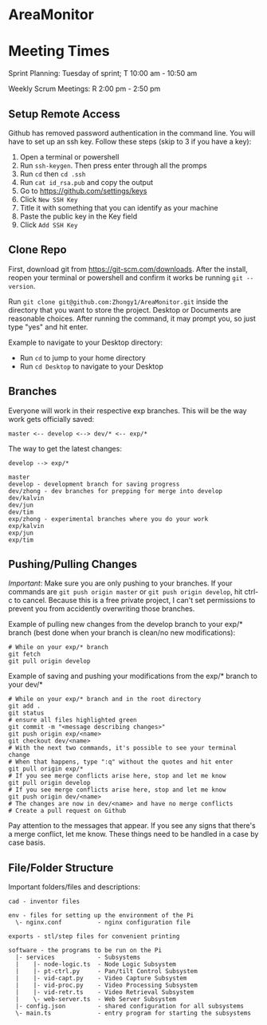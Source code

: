 # AreaMonitor

# Meeting Times
Sprint Planning: Tuesday of sprint; T 10:00 am - 10:50 am

Weekly Scrum Meetings: R 2:00 pm - 2:50 pm

## Setup Remote Access
Github has removed password authentication in the command line. You will have to set up an ssh key. Follow these steps (skip to 3 if you have a key):
1. Open a terminal or powershell
2. Run `ssh-keygen`. Then press enter through all the promps
3. Run `cd` then `cd .ssh`
4. Run `cat id_rsa.pub` and copy the output
5. Go to https://github.com/settings/keys
6. Click `New SSH Key`
7. Title it with something that you can identify as your machine
8. Paste the public key in the Key field
9. Click `Add SSH Key`

## Clone Repo
First, download git from https://git-scm.com/downloads. After the install, reopen your terminal or powershell and confirm it works be running `git --version`.

Run `git clone git@github.com:Zhongy1/AreaMonitor.git` inside the directory that you want to store the project. Desktop or Documents are reasonable choices. After running the command, it may prompt you, so just type "yes" and hit enter.

Example to navigate to your Desktop directory:
- Run `cd` to jump to your home directory
- Run `cd Desktop` to navigate to your Desktop

## Branches
Everyone will work in their respective exp branches. This will be the way work gets officially saved: 
```
master <-- develop <--> dev/* <-- exp/*
```
The way to get the latest changes:
```
develop --> exp/*
```
```
master
develop - development branch for saving progress
dev/zhong - dev branches for prepping for merge into develop
dev/kalvin
dev/jun
dev/tim
exp/zhong - experimental branches where you do your work
exp/kalvin
exp/jun
exp/tim
```

## Pushing/Pulling Changes
*Important*: Make sure you are only pushing to your branches. If your commands are `git push origin master` or `git push origin develop`, hit ctrl-c to cancel. Because this is a free private project, I can't set permissions to prevent you from accidently overwriting those branches.

Example of pulling new changes from the develop branch to your exp/* branch (best done when your branch is clean/no new modifications):
```
# While on your exp/* branch
git fetch
git pull origin develop
```
Example of saving and pushing your modifications from the exp/* branch to your dev/*
```
# While on your exp/* branch and in the root directory
git add .
git status
# ensure all files highlighted green
git commit -m "<message describing changes>"
git push origin exp/<name>
git checkout dev/<name>
# With the next two commands, it's possible to see your terminal change
# When that happens, type ":q" without the quotes and hit enter
git pull origin exp/*
# If you see merge conflicts arise here, stop and let me know
git pull origin develop
# If you see merge conflicts arise here, stop and let me know
git push origin dev/<name>
# The changes are now in dev/<name> and have no merge conflicts
# Create a pull request on Github
```
Pay attention to the messages that appear. If you see any signs that there's a merge conflict, let me know. These things need to be handled in a case by case basis.


## File/Folder Structure
Important folders/files and descriptions:
```
cad - inventor files 

env - files for setting up the environment of the Pi
  \- nginx.conf          - nginx configuration file

exports - stl/step files for convenient printing

software - the programs to be run on the Pi
  |- services            - Subsystems
  |    |- node-logic.ts  - Node Logic Subsystem
  |    |- pt-ctrl.py     - Pan/tilt Control Subsystem 
  |    |- vid-capt.py    - Video Capture Subsystem
  |    |- vid-proc.py    - Video Processing Subsystem
  |    |- vid-retr.ts    - Video Retrieval Subsystem
  |    \- web-server.ts  - Web Server Subsystem
  |- config.json         - shared configuration for all subsystems
  \- main.ts             - entry program for starting the subsystems
```

